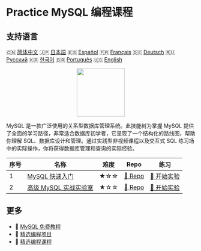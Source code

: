 # Practice MySQL 编程课程

## 支持语言

🇨🇳 [简体中文](README_zh.md) 🇯🇵 [日本語](README_ja.md) 🇪🇸 [Español](README_es.md) 🇫🇷 [Français](README_fr.md) 🇩🇪 [Deutsch](README_de.md) 🇷🇺 [Русский](README_ru.md) 🇰🇷 [한국어](README_ko.md) 🇧🇷 [Português](README_pt.md) 🇺🇸 [English](README.md) 

<div align="center">
<img width="128px" src="https://file.labex.io/path/3JJy1bOBmUoZ.png">
</div>

MySQL 是一款广泛使用的关系型数据库管理系统。此技能树为掌握 MySQL 提供了全面的学习路径，非常适合数据库初学者，它呈现了一个结构化的路线图，帮助你理解 SQL、数据库设计和管理。通过实践型非视频课程以及交互式 SQL 练习场中的实际操作，你将获得数据库管理和查询的实际经验。

|   序号 | 名称                                                                               | 难度   | Repo                                                                   | 练习                                                                     |
|--------|------------------------------------------------------------------------------------|--------|------------------------------------------------------------------------|--------------------------------------------------------------------------|
|      1 | [MySQL 快速入门](https://labex.io/zh/courses/quick-start-with-mysql)               | ★☆☆    | [🔗 Repo](https://github.com/labex-labs/quick-start-with-mysql)        | [🚀 开始实验](https://labex.io/zh/courses/quick-start-with-mysql)        |
|      2 | [高级 MySQL 实战实验室](https://labex.io/zh/courses/advanced-mysql-practical-labs) | ★☆☆    | [🔗 Repo](https://github.com/labex-labs/advanced-mysql-practical-labs) | [🚀 开始实验](https://labex.io/zh/courses/advanced-mysql-practical-labs) |

## 更多

- 🔗 [MySQL 免费教程](https://github.com/labex-labs/mysql-free-tutorials)
- 🔗 [精选编程项目](https://github.com/labex-labs/awesome-programming-projects)
- 🔗 [精选编程课程](https://github.com/labex-labs/awesome-programming-courses)

